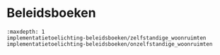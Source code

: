 # Beleidsboeken
```{toctree}
:maxdepth: 1
implementatietoelichting-beleidsboeken/zelfstandige_woonruimten
implementatietoelichting-beleidsboeken/onzelfstandige_woonruimten
```
